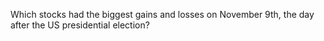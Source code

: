 Which stocks had the biggest gains and losses on November 9th, the day after the US presidential election?